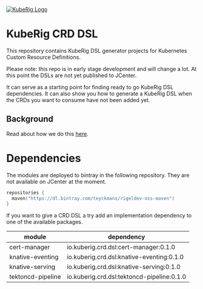 [![KubeRig Logo](https://kuberig.io/img/logo/website_logo_transparent_background.png)](https://kuberig.io)

# KubeRig CRD DSL

This repository contains KubeRig DSL generator projects for Kubernetes Custom Resource Definitions. 

Please note: this repo is in early stage development and will change a lot. At this point the DSLs are not yet published to JCenter.

It can serve as a starting point for finding ready to go KubeRig DSL dependencies. 
It can also show you how to generate a KubeRig DSL when the CRDs you want to consume have not been added yet.

## Background

Read about how we do this [here](https://kuberig.io/blog/2020/10/16/crd-support-a-challenge).

# Dependencies

The modules are deployed to bintray in the following repository. They are not available on JCenter at the moment. 
```kotlin
repositories {
  maven("https://dl.bintray.com/teyckmans/rigeldev-oss-maven")
}
```

If you want to give a CRD DSL a try add an implementation dependency to one of the available packages.

|module|dependency|
|------|----------|
|cert-manager|io.kuberig.crd.dsl:cert-manager:0.1.0|
|knative-eventing|io.kuberig.crd.dsl:knative-eventing:0.1.0|
|knative-serving|io.kuberig.crd.dsl:knative-serving:0.1.0|
|tektoncd-pipeline|io.kuberig.crd.dsl:tektoncd-pipeline:0.1.0|
